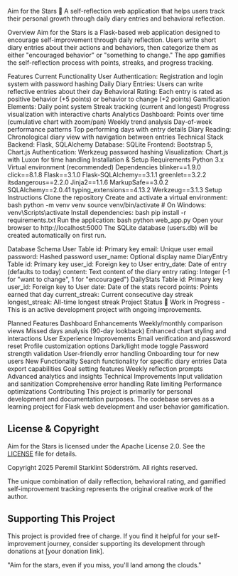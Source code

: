 Aim for the Stars 🌟
A self-reflection web application that helps users track their personal growth through daily diary entries and behavioral reflection.

Overview
Aim for the Stars is a Flask-based web application designed to encourage self-improvement through daily reflection. Users write short diary entries about their actions and behaviors, then categorize them as either "encouraged behavior" or "something to change." The app gamifies the self-reflection process with points, streaks, and progress tracking.

Features
Current Functionality
User Authentication: Registration and login system with password hashing
Daily Diary Entries: Users can write reflective entries about their day
Behavioral Rating: Each entry is rated as positive behavior (+5 points) or behavior to change (+2 points)
Gamification Elements:
Daily point system
Streak tracking (current and longest)
Progress visualization with interactive charts
Analytics Dashboard:
Points over time (cumulative chart with zoom/pan)
Weekly trend analysis
Day-of-week performance patterns
Top performing days with entry details
Diary Reading: Chronological diary view with navigation between entries
Technical Stack
Backend: Flask, SQLAlchemy
Database: SQLite
Frontend: Bootstrap 5, Chart.js
Authentication: Werkzeug password hashing
Visualization: Chart.js with Luxon for time handling
Installation & Setup
Requirements
Python 3.x
Virtual environment (recommended)
Dependencies
blinker==1.9.0
click==8.1.8
Flask==3.1.0
Flask-SQLAlchemy==3.1.1
greenlet==3.2.2
itsdangerous==2.2.0
Jinja2==1.1.6
MarkupSafe==3.0.2
SQLAlchemy==2.0.41
typing_extensions==4.13.2
Werkzeug==3.1.3
Setup Instructions
Clone the repository
Create and activate a virtual environment:
bash
python -m venv venv
source venv/bin/activate  # On Windows: venv\Scripts\activate
Install dependencies:
bash
pip install -r requirements.txt
Run the application:
bash
python web_app.py
Open your browser to http://localhost:5000
The SQLite database (users.db) will be created automatically on first run.

Database Schema
User Table
id: Primary key
email: Unique user email
password: Hashed password
user_name: Optional display name
DiaryEntry Table
id: Primary key
user_id: Foreign key to User
entry_date: Date of entry (defaults to today)
content: Text content of the diary entry
rating: Integer (-1 for "want to change", 1 for "encouraged")
DailyStats Table
id: Primary key
user_id: Foreign key to User
date: Date of the stats record
points: Points earned that day
current_streak: Current consecutive day streak
longest_streak: All-time longest streak
Project Status
🚧 Work in Progress - This is an active development project with ongoing improvements.

Planned Features
Dashboard Enhancements
Weekly/monthly comparison views
Missed days analysis (90-day lookback)
Enhanced chart styling and interactions
User Experience Improvements
Email verification and password reset
Profile customization options
Dark/light mode toggle
Password strength validation
User-friendly error handling
Onboarding tour for new users
New Functionality
Search functionality for specific diary entries
Data export capabilities
Goal setting features
Weekly reflection prompts
Advanced analytics and insights
Technical Improvements
Input validation and sanitization
Comprehensive error handling
Rate limiting
Performance optimizations
Contributing
This project is primarily for personal development and documentation purposes. The codebase serves as a learning project for Flask web development and user behavior gamification.

## License & Copyright

Aim for the Stars is licensed under the Apache License 2.0. See the [LICENSE](LICENSE) file for details.

Copyright 2025 Peremil Starklint Söderström. All rights reserved.

The unique combination of daily reflection, behavioral rating, and gamified self-improvement tracking represents the original creative work of the author.

## Supporting This Project

This project is provided free of charge. If you find it helpful for your self-improvement journey, consider supporting its development through donations at [your donation link].


"Aim for the stars, even if you miss, you'll land among the clouds."

